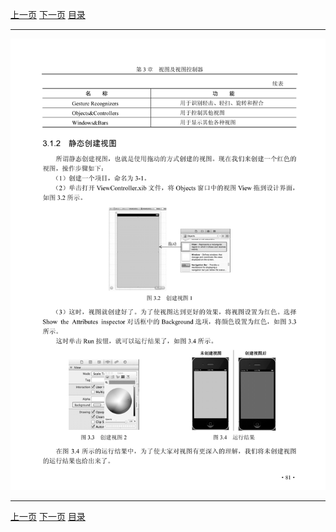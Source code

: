 [上一页](092.md) [下一页](094.md) [目录](../README.md)

***

![093](../images/093.png)

***

[上一页](092.md) [下一页](094.md) [目录](../README.md)